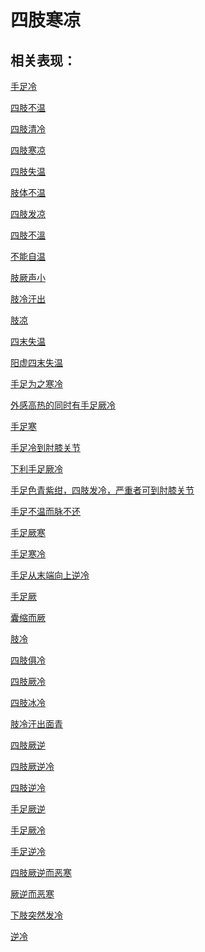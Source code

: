 # 四肢寒凉## 相关表现：[手足冷](https://www.gmzyjc.com/search/result?wd=手足冷)[四肢不温](https://www.gmzyjc.com/search/result?wd=四肢不温)[四肢清冷](https://www.gmzyjc.com/search/result?wd=四肢清冷)[四肢寒凉](https://www.gmzyjc.com/search/result?wd=四肢寒凉)[四肢失温](https://www.gmzyjc.com/search/result?wd=四肢失温)[肢体不温](https://www.gmzyjc.com/search/result?wd=肢体不温)[四肢发凉](https://www.gmzyjc.com/search/result?wd=四肢发凉)[四肢不溫](https://www.gmzyjc.com/search/result?wd=四肢不溫)[不能自温](https://www.gmzyjc.com/search/result?wd=不能自温)[肢厥声小](https://www.gmzyjc.com/search/result?wd=肢厥声小)[肢冷汗出](https://www.gmzyjc.com/search/result?wd=肢冷汗出)[肢凉](https://www.gmzyjc.com/search/result?wd=肢凉)[四末失温](https://www.gmzyjc.com/search/result?wd=四末失温)[阳虚四末失温](https://www.gmzyjc.com/search/result?wd=阳虚四末失温)[手足为之寒冷](https://www.gmzyjc.com/search/result?wd=手足为之寒冷)[外感高热的同时有手足厥冷](https://www.gmzyjc.com/search/result?wd=外感高热的同时有手足厥冷)[手足寒](https://www.gmzyjc.com/search/result?wd=手足寒)[手足冷到肘膝关节](https://www.gmzyjc.com/search/result?wd=手足冷到肘膝关节)[下利手足厥冷](https://www.gmzyjc.com/search/result?wd=下利手足厥冷)[手足色青紫绀，四肢发冷，严重者可到肘膝关节](https://www.gmzyjc.com/search/result?wd=手足色青紫绀，四肢发冷，严重者可到肘膝关节)[手足不温而脉不还](https://www.gmzyjc.com/search/result?wd=手足不温而脉不还)[手足厥寒](https://www.gmzyjc.com/search/result?wd=手足厥寒)[手足寒冷](https://www.gmzyjc.com/search/result?wd=手足寒冷)[手足从末端向上逆冷](https://www.gmzyjc.com/search/result?wd=手足从末端向上逆冷)[手足厥](https://www.gmzyjc.com/search/result?wd=手足厥)[囊缩而厥](https://www.gmzyjc.com/search/result?wd=囊缩而厥)[肢冷](https://www.gmzyjc.com/search/result?wd=肢冷)[四肢俱冷](https://www.gmzyjc.com/search/result?wd=四肢俱冷)[四肢厥冷](https://www.gmzyjc.com/search/result?wd=四肢厥冷)[四肢冰冷](https://www.gmzyjc.com/search/result?wd=四肢冰冷)[肢冷汗出面青](https://www.gmzyjc.com/search/result?wd=肢冷汗出面青)[四肢厥逆](https://www.gmzyjc.com/search/result?wd=四肢厥逆)[四肢厥逆冷](https://www.gmzyjc.com/search/result?wd=四肢厥逆冷)[四肢逆冷](https://www.gmzyjc.com/search/result?wd=四肢逆冷)[手足厥逆](https://www.gmzyjc.com/search/result?wd=手足厥逆)[手足厥冷](https://www.gmzyjc.com/search/result?wd=手足厥冷)[手足逆冷](https://www.gmzyjc.com/search/result?wd=手足逆冷)[四肢厥逆而恶寒](https://www.gmzyjc.com/search/result?wd=四肢厥逆而恶寒)[厥逆而恶寒](https://www.gmzyjc.com/search/result?wd=厥逆而恶寒)[下肢突然发冷](https://www.gmzyjc.com/search/result?wd=下肢突然发冷)[逆冷](https://www.gmzyjc.com/search/result?wd=逆冷)